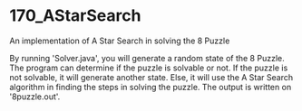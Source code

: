 # 170_AStarSearch
An implementation of A Star Search in solving the 8 Puzzle

By running 'Solver.java', you will generate a random state of the 8 Puzzle. The program can determine if the puzzle is solvable or not. If the puzzle is not solvable, it will generate another state. Else, it will use the A Star Search algorithm in finding the steps in solving the puzzle. The output is written on '8puzzle.out'.
